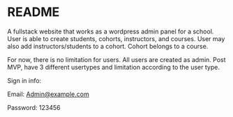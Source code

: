 # README

A fullstack website that works as a wordpress admin panel for a school.
User is able to create students, cohorts, instructors, and courses.
User may also add instructors/students to a cohort. Cohort belongs to a course.

For now, there is no limitation for users. All users are created as admin.
Post MVP, have 3 different usertypes and limitation according to the user type.

Sign in info:

Email: Admin@example.com

Password: 123456

